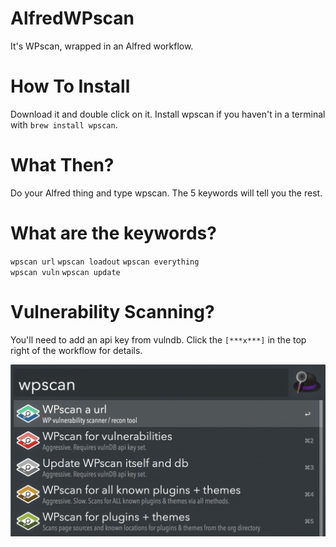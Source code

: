 # AlfredWPscan
It's WPscan, wrapped in an Alfred workflow.

# How To Install
Download it and double click on it.
Install wpscan if you haven't in a terminal with `brew install wpscan`.

# What Then?
Do your Alfred thing and type wpscan. The 5 keywords will tell you the rest.

# What are the keywords?
`wpscan url` 
`wpscan loadout` 
`wpscan everything`  
`wpscan vuln` 
`wpscan update` 

# Vulnerability Scanning?
You'll need to add an api key from vulndb. Click the `[***x***]` in the top right of the workflow for details.

![wpscanflow](https://github.com/itsTallulah/AlfredWPscan/blob/master/alfredflow.png)
